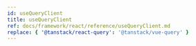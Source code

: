 ```yaml
---
id: useQueryClient
title: useQueryClient
ref: docs/framework/react/reference/useQueryClient.md
replace: { '@tanstack/react-query': '@tanstack/vue-query' }
---
```

